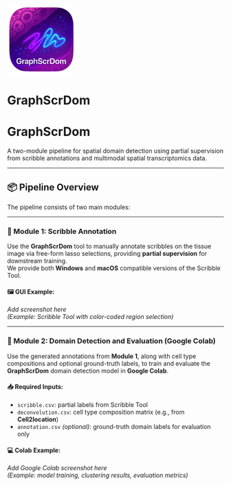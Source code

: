 <p align="left">
  <img src="./assets/logo-removebg-preview.png" alt="GraphScrDom Logo" width="160"/>
</p>

# GraphScrDom
# GraphScrDom

A two-module pipeline for spatial domain detection using partial supervision from scribble annotations and multimodal spatial transcriptomics data.

---

## 📦 Pipeline Overview

The pipeline consists of two main modules:

---

### 📌 Module 1: Scribble Annotation

Use the **GraphScrDom** tool to manually annotate scribbles on the tissue image via free-form lasso selections, providing **partial supervision** for downstream training.  
We provide both **Windows** and **macOS** compatible versions of the Scribble Tool.

#### 🖼️ GUI Example:
*Add screenshot here*  
_(Example: Scribble Tool with color-coded region selection)_

---

### 📌 Module 2: Domain Detection and Evaluation (Google Colab)

Use the generated annotations from **Module 1**, along with cell type compositions and optional ground-truth labels, to train and evaluate the **GraphScrDom** domain detection model in **Google Colab**.

#### 📥 Required Inputs:
- `scribble.csv`: partial labels from Scribble Tool  
- `deconvolution.csv`: cell type composition matrix (e.g., from **Cell2location**)  
- `annotation.csv` *(optional)*: ground-truth domain labels for evaluation only  

#### 💻 Colab Example:
*Add Google Colab screenshot here*  
_(Example: model training, clustering results, evaluation metrics)_
